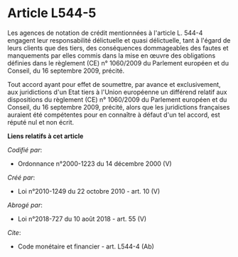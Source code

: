 # Article L544-5

Les agences de notation de crédit mentionnées à l'article L. 544-4 engagent leur responsabilité délictuelle et quasi
délictuelle, tant à l'égard de leurs clients que des tiers, des conséquences dommageables des fautes et manquements par elles
commis dans la mise en œuvre des obligations définies dans le règlement (CE) n° 1060/2009 du Parlement européen et du
Conseil, du 16 septembre 2009, précité.

Tout accord ayant pour effet de soumettre, par avance et exclusivement, aux juridictions d'un Etat tiers à l'Union européenne
un différend relatif aux dispositions du règlement (CE) n° 1060/2009 du Parlement européen et du Conseil, du 16 septembre
2009, précité, alors que les juridictions françaises auraient été compétentes pour en connaître à défaut d'un tel accord, est
réputé nul et non écrit.

**Liens relatifs à cet article**

_Codifié par_:

  - Ordonnance n°2000-1223 du 14 décembre 2000 (V)

_Créé par_:

  - Loi n°2010-1249 du 22 octobre 2010 - art. 10 (V)

_Abrogé par_:

  - Loi n°2018-727 du 10 août 2018 - art. 55 (V)

_Cite_:

  - Code monétaire et financier - art. L544-4 (Ab)
